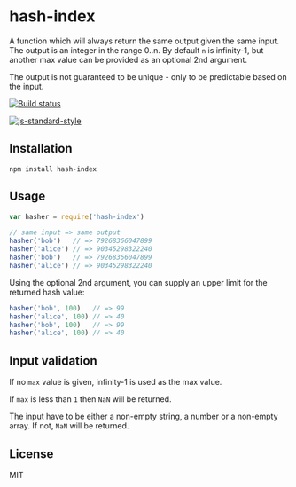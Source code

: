 # hash-index

A function which will always return the same output given the same
input. The output is an integer in the range 0..n. By default `n` is
infinity-1, but another max value can be provided as an optional 2nd
argument.

The output is not guaranteed to be unique - only to be predictable based
on the input.

[![Build status](https://travis-ci.org/watson/hash-index.svg?branch=master)](https://travis-ci.org/watson/hash-index)

[![js-standard-style](https://raw.githubusercontent.com/feross/standard/master/badge.png)](https://github.com/feross/standard)

## Installation

```
npm install hash-index
```

## Usage

```js
var hasher = require('hash-index')

// same input => same output
hasher('bob')   // => 79268366047899
hasher('alice') // => 90345298322240
hasher('bob')   // => 79268366047899
hasher('alice') // => 90345298322240
```

Using the optional 2nd argument, you can supply an upper limit for the
returned hash value:

```js
hasher('bob', 100)   // => 99
hasher('alice', 100) // => 40
hasher('bob', 100)   // => 99
hasher('alice', 100) // => 40
```

## Input validation

If no `max` value is given, infinity-1 is used as the max value.

If `max` is less than `1` then `NaN` will be returned.

The input have to be either a non-empty string, a number or a non-empty
array. If not, `NaN` will be returned.

## License

MIT
